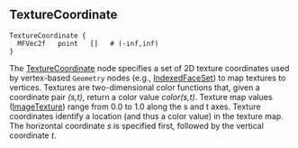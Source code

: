 ## TextureCoordinate

```
TextureCoordinate {
  MFVec2f   point   []   # (-inf,inf)
}
```

The [TextureCoordinate](#texturecoordinate) node specifies a set of 2D texture
coordinates used by vertex-based `Geometry` nodes (e.g.,
[IndexedFaceSet](indexedfaceset.md)) to map textures to vertices. Textures are
two-dimensional color functions that, given a coordinate pair *(s,t)*, return a
color value *color(s,t)*. Texture map values ([ImageTexture](imagetexture.md))
range from 0.0 to 1.0 along the s and t axes. Texture coordinates identify a
location (and thus a color value) in the texture map. The horizontal coordinate
*s* is specified first, followed by the vertical coordinate *t*.
